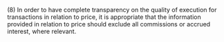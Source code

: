 (8) In order to have complete transparency on the quality of execution for transactions in relation to price, it is appropriate that the information provided in relation to price should exclude all commissions or accrued interest, where relevant.